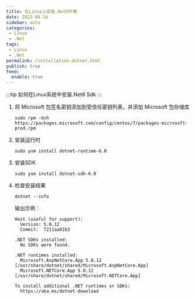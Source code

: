 ```yaml
---
title: 在Linux上安装.Net6环境
date: 2022-04-16
sidebar: auto
categories:
 - Linux
 - .Net
tags: 
 - Linux
 - .Net
permalink: /installation-dotnet.html
publish: true
feed:
  enable: true
---
```

:::tip
如何在Linux系统中安装.Net6 Sdk
:::

<!-- more -->

1. 将 Microsoft 包签名密钥添加到受信任密钥列表，并添加 Microsoft 包存储库

   ```shell
   sudo rpm -Uvh https://packages.microsoft.com/config/centos/7/packages-microsoft-prod.rpm
   ```
2. 安装运行时

   ```shell
   sudo yum install dotnet-runtime-6.0
   ```
3. 安装SDK

   ```shell
   sudo yum install dotnet-sdk-6.0
   ```
4. 检查安装结果

   ```shell
   dotnet --info
   ```
   输出示例：

   ```shell
   Host (useful for support):
     Version: 5.0.12
     Commit:  7211aa01b3

   .NET SDKs installed:
     No SDKs were found.

   .NET runtimes installed:
     Microsoft.AspNetCore.App 5.0.12 [/usr/share/dotnet/shared/Microsoft.AspNetCore.App]
     Microsoft.NETCore.App 5.0.12 [/usr/share/dotnet/shared/Microsoft.NETCore.App]

   To install additional .NET runtimes or SDKs:
     https://aka.ms/dotnet-download
   ```
